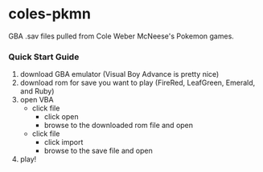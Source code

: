 # coles-pkmn
GBA .sav files pulled from Cole Weber McNeese's Pokemon games.


### Quick Start Guide
1. download GBA emulator (Visual Boy Advance is pretty nice)
2. download rom for save you want to play (FireRed, LeafGreen, Emerald, and Ruby)
3. open VBA
    - click file
      - click open
      - browse to the downloaded rom file and open
    - click file
      - click import
      - browse to the save file and open
4. play!
